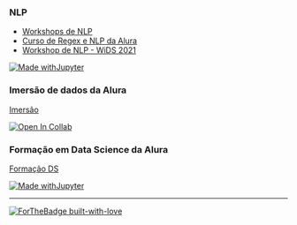 ### NLP

* [Workshops de NLP](https://github.com/lingsv/NLP-Workshops)
* [Curso de Regex e NLP da Alura](https://github.com/lingsv/nlp-modelos-linguagem)
* [Workshop de NLP - WiDS 2021](https://github.com/lingsv/wids_collaborative_workshop)

[![Made withJupyter](https://img.shields.io/badge/Made%20with-Jupyter-orange?style=for-the-badge&logo=Jupyter)](https://jupyter.org/try)

### Imersão de dados da Alura

[Imersão](https://github.com/lingsv/imersao_alura_dados)

[![Open In Collab](https://colab.research.google.com/assets/colab-badge.svg)](https://colab.research.google.com/github/Naereen/badges)

### Formação em Data Science da Alura

[Formação DS](https://github.com/lingsv/alura_ds)

[![Made withJupyter](https://img.shields.io/badge/Made%20with-Jupyter-orange?style=for-the-badge&logo=Jupyter)](https://jupyter.org/try)

*********************





[![ForTheBadge built-with-love](http://ForTheBadge.com/images/badges/built-with-love.svg)](https://GitHub.com/Naereen/)
